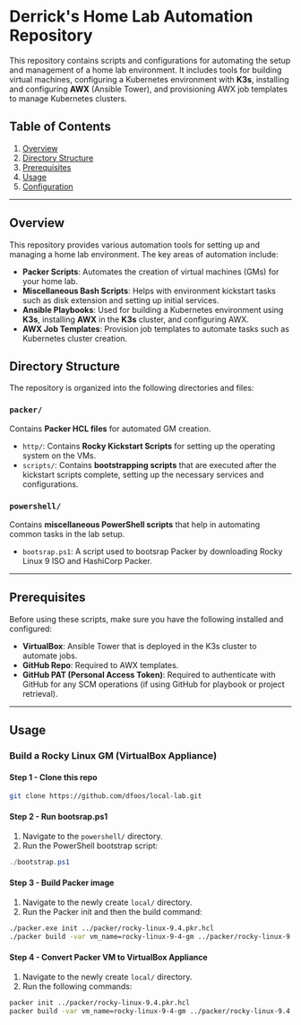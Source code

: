 # Derrick's Home Lab Automation Repository

This repository contains scripts and configurations for automating the setup and management of a home lab environment. It includes tools for building virtual machines, configuring a Kubernetes environment with **K3s**, installing and configuring **AWX** (Ansible Tower), and provisioning AWX job templates to manage Kubernetes clusters.

## Table of Contents
1. [Overview](#overview)
2. [Directory Structure](#directory-structure)
3. [Prerequisites](#prerequisites)
4. [Usage](#usage)
5. [Configuration](#configuration)

---

## Overview

This repository provides various automation tools for setting up and managing a home lab environment. The key areas of automation include:

- **Packer Scripts**: Automates the creation of virtual machines (GMs) for your home lab.
- **Miscellaneous Bash Scripts**: Helps with environment kickstart tasks such as disk extension and setting up initial services.
- **Ansible Playbooks**: Used for building a Kubernetes environment using **K3s**, installing **AWX** in the **K3s** cluster, and configuring AWX.
- **AWX Job Templates**: Provision job templates to automate tasks such as Kubernetes cluster creation.

## Directory Structure

The repository is organized into the following directories and files:

### `packer/`
Contains **Packer HCL files** for automated GM creation.

- `http/`: Contains **Rocky Kickstart Scripts** for setting up the operating system on the VMs.
- `scripts/`: Contains **bootstrapping scripts** that are executed after the kickstart scripts complete, setting up the necessary services and configurations.

### `powershell/`
Contains **miscellaneous PowerShell scripts** that help in automating common tasks in the lab setup.

- `bootsrap.ps1`: A script used to bootsrap Packer by downloading Rocky Linux 9 ISO and HashiCorp Packer.

---

## Prerequisites

Before using these scripts, make sure you have the following installed and configured:

- **VirtualBox**: Ansible Tower that is deployed in the K3s cluster to automate jobs.
- **GitHub Repo**: Required to AWX templates.
- **GitHub PAT (Personal Access Token)**: Required to authenticate with GitHub for any SCM operations (if using GitHub for playbook or project retrieval).

---

## Usage

### Build a Rocky Linux GM (VirtualBox Appliance)

#### Step 1 - Clone this repo
```bash
git clone https://github.com/dfoos/local-lab.git
```                                                                                                                                                                                
#### Step 2 - Run bootsrap.ps1
1. Navigate to the `powershell/` directory.
2. Run the PowerShell bootstrap script:                                                                                               
```powershell
./bootstrap.ps1
```                                                                                                       
#### Step 3 - Build Packer image
1. Navigate to the newly create `local/` directory.
2. Run the Packer init and then the build command:                                                                                               
```bash
./packer.exe init ../packer/rocky-linux-9.4.pkr.hcl
./packer build -var vm_name=rocky-linux-9-4-gm ../packer/rocky-linux-9.4.pkr.hcl
```
#### Step 4 - Convert Packer VM to VirtualBox Appliance
1. Navigate to the newly create `local/` directory.
2. Run the following commands:                                                                                               
```bash
packer init ../packer/rocky-linux-9.4.pkr.hcl
packer build -var vm_name=rocky-linux-9-4-gm ../packer/rocky-linux-9.4.pkr.hcl
```
